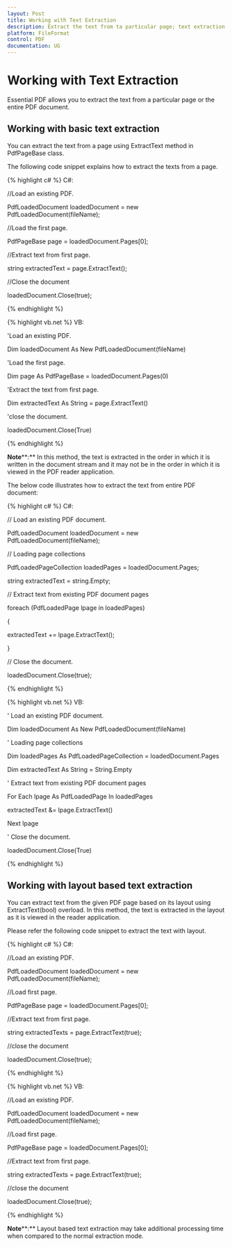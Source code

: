 ```yaml
---
layout: Post
title: Working with Text Extraction
description: Extract the text from ta particular page; text extraction
platform: FileFormat
control: PDF
documentation: UG
---
```

# Working with Text Extraction

Essential PDF allows you to extract the text from a particular page or the entire PDF document. 

## Working with basic text extraction

You can extract the text from a page using ExtractText method in PdfPageBase class.

The following code snippet explains how to extract the texts from a page.

{% highlight c# %}
C#:

//Load an existing PDF.

PdfLoadedDocument loadedDocument = new PdfLoadedDocument(fileName);

//Load the first page.

PdfPageBase page = loadedDocument.Pages[0];

//Extract text from first page.

string extractedText = page.ExtractText();

//Close the document

loadedDocument.Close(true);





{% endhighlight %}

{% highlight vb.net %}
VB:

'Load an existing PDF.

Dim loadedDocument As New PdfLoadedDocument(fileName)

'Load the first page.

Dim page As PdfPageBase = loadedDocument.Pages(0)

'Extract the text from first page.

Dim extractedText As String = page.ExtractText()

'close the document.

loadedDocument.Close(True)





{% endhighlight %}

**Note****:** In this method, the text is extracted in the order in which it is written in the document stream and it may not be in the order in which it is viewed in the PDF reader application.

The below code illustrates how to extract the text from entire PDF document:

{% highlight c# %}
C#:

// Load an existing PDF document.

PdfLoadedDocument loadedDocument = new PdfLoadedDocument(fileName);

// Loading page collections

PdfLoadedPageCollection loadedPages = loadedDocument.Pages;

string extractedText = string.Empty;

// Extract text from existing PDF document pages

foreach (PdfLoadedPage lpage in loadedPages)

{

extractedText += lpage.ExtractText();

}

// Close the document.

loadedDocument.Close(true);



{% endhighlight %}

{% highlight vb.net %}
VB:

' Load an existing PDF document.

Dim loadedDocument As New PdfLoadedDocument(fileName)

' Loading page collections

Dim loadedPages As PdfLoadedPageCollection = loadedDocument.Pages

Dim extractedText As String = String.Empty

' Extract text from existing PDF document pages

For Each lpage As PdfLoadedPage In loadedPages

extractedText &= lpage.ExtractText()

Next lpage

' Close the document.

loadedDocument.Close(True)



{% endhighlight %}

## Working with layout based text extraction

You can extract text from the given PDF page based on its layout using ExtractText(bool) overload. In this method, the text is extracted in the layout as it is viewed in the reader application.

Please refer the following code snippet to extract the text with layout.

{% highlight c# %}
C#:

//Load an existing PDF.

PdfLoadedDocument loadedDocument = new PdfLoadedDocument(fileName);

//Load first page.

PdfPageBase page = loadedDocument.Pages[0];

//Extract text from first page.

string extractedTexts = page.ExtractText(true);

//close the document

loadedDocument.Close(true);





{% endhighlight %}

{% highlight vb.net %}
VB:

//Load an existing PDF.

PdfLoadedDocument loadedDocument = new PdfLoadedDocument(fileName);

//Load first page.

PdfPageBase page = loadedDocument.Pages[0];

//Extract text from first page.

string extractedTexts = page.ExtractText(true);

//close the document

loadedDocument.Close(true);





{% endhighlight %}

**Note****:** Layout based text extraction may take additional processing time when compared to the normal extraction mode.

